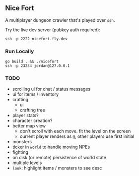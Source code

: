 Nice Fort
---

A multiplayer dungeon crawler that's played over `ssh`.

Try the live dev server (pubkey auth required):

```shell
ssh -p 2222 nicefort.fly.dev
```

### Run Locally

```shell
go build . && ./nicefort
ssh -p 23234 jordan@127.0.0.1
```

### TODO
- scrolling ui for chat / status messages
- ui for items / inventory
- crafting
  - ui
  - crafting tree
- player stats?
- character creation?
- better map view
  - don't scroll with each move. fit the level on the screen
  - current player renders as `@`, other players use first initial
- monsters
- ticker in `world` to handle moving NPEs
- fighting
- on disk (or remote) persistence of world state
- multiple levels
- `look`: highlight items / monsters to see desc
